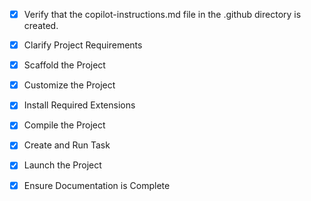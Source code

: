 <!-- Use this file to provide workspace-specific custom instructions to Copilot. For more details, visit https://code.visualstudio.com/docs/copilot/copilot-customization#_use-a-githubcopilotinstructionsmd-file -->
- [x] Verify that the copilot-instructions.md file in the .github directory is created.

- [x] Clarify Project Requirements
	<!-- React portfolio with animations, black and lavender theme, scroll-triggered content, student roadmaps, and resume integration -->

- [x] Scaffold the Project
	<!-- Create Vite React TypeScript project with animations and portfolio components -->

- [x] Customize the Project
	<!-- Add Framer Motion, scroll animations, black/lavender theme, resume integration -->

- [x] Install Required Extensions
	<!-- Extensions installed as needed -->

- [x] Compile the Project
	<!-- Install dependencies and run build -->

- [x] Create and Run Task
	<!-- Create development task for portfolio -->

- [x] Launch the Project
	<!-- Start development server at http://localhost:5173/ -->

- [x] Ensure Documentation is Complete
	<!-- Updated README with comprehensive portfolio information -->
